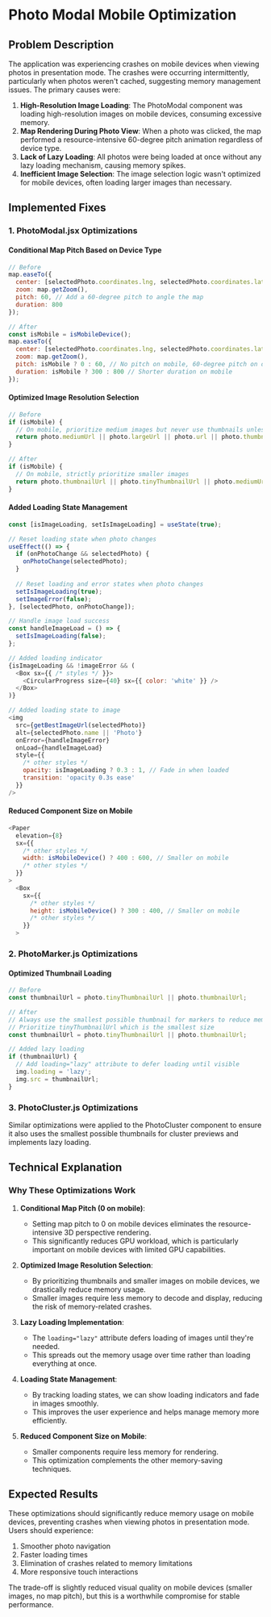# Photo Modal Mobile Optimization

## Problem Description

The application was experiencing crashes on mobile devices when viewing photos in presentation mode. The crashes were occurring intermittently, particularly when photos weren't cached, suggesting memory management issues. The primary causes were:

1. **High-Resolution Image Loading**: The PhotoModal component was loading high-resolution images on mobile devices, consuming excessive memory.
2. **Map Rendering During Photo View**: When a photo was clicked, the map performed a resource-intensive 60-degree pitch animation regardless of device type.
3. **Lack of Lazy Loading**: All photos were being loaded at once without any lazy loading mechanism, causing memory spikes.
4. **Inefficient Image Selection**: The image selection logic wasn't optimized for mobile devices, often loading larger images than necessary.

## Implemented Fixes

### 1. PhotoModal.jsx Optimizations

#### Conditional Map Pitch Based on Device Type
```javascript
// Before
map.easeTo({
  center: [selectedPhoto.coordinates.lng, selectedPhoto.coordinates.lat],
  zoom: map.getZoom(),
  pitch: 60, // Add a 60-degree pitch to angle the map
  duration: 800
});

// After
const isMobile = isMobileDevice();
map.easeTo({
  center: [selectedPhoto.coordinates.lng, selectedPhoto.coordinates.lat],
  zoom: map.getZoom(),
  pitch: isMobile ? 0 : 60, // No pitch on mobile, 60-degree pitch on desktop
  duration: isMobile ? 300 : 800 // Shorter duration on mobile
});
```

#### Optimized Image Resolution Selection
```javascript
// Before
if (isMobile) {
  // On mobile, prioritize medium images but never use thumbnails unless nothing else is available
  return photo.mediumUrl || photo.largeUrl || photo.url || photo.thumbnailUrl || photo.tinyThumbnailUrl;
}

// After
if (isMobile) {
  // On mobile, strictly prioritize smaller images
  return photo.thumbnailUrl || photo.tinyThumbnailUrl || photo.mediumUrl || photo.url || photo.largeUrl;
}
```

#### Added Loading State Management
```javascript
const [isImageLoading, setIsImageLoading] = useState(true);

// Reset loading state when photo changes
useEffect(() => {
  if (onPhotoChange && selectedPhoto) {
    onPhotoChange(selectedPhoto);
  }
  
  // Reset loading and error states when photo changes
  setIsImageLoading(true);
  setImageError(false);
}, [selectedPhoto, onPhotoChange]);

// Handle image load success
const handleImageLoad = () => {
  setIsImageLoading(false);
};

// Added loading indicator
{isImageLoading && !imageError && (
  <Box sx={{ /* styles */ }}>
    <CircularProgress size={40} sx={{ color: 'white' }} />
  </Box>
)}

// Added loading state to image
<img
  src={getBestImageUrl(selectedPhoto)}
  alt={selectedPhoto.name || 'Photo'}
  onError={handleImageError}
  onLoad={handleImageLoad}
  style={{
    /* other styles */
    opacity: isImageLoading ? 0.3 : 1, // Fade in when loaded
    transition: 'opacity 0.3s ease'
  }}
/>
```

#### Reduced Component Size on Mobile
```javascript
<Paper
  elevation={8}
  sx={{
    /* other styles */
    width: isMobileDevice() ? 400 : 600, // Smaller on mobile
    /* other styles */
  }}
>
  <Box 
    sx={{
      /* other styles */
      height: isMobileDevice() ? 300 : 400, // Smaller on mobile
      /* other styles */
    }}
  >
```

### 2. PhotoMarker.js Optimizations

#### Optimized Thumbnail Loading
```javascript
// Before
const thumbnailUrl = photo.tinyThumbnailUrl || photo.thumbnailUrl;

// After
// Always use the smallest possible thumbnail for markers to reduce memory usage
// Prioritize tinyThumbnailUrl which is the smallest size
const thumbnailUrl = photo.tinyThumbnailUrl || photo.thumbnailUrl;

// Added lazy loading
if (thumbnailUrl) {
  // Add loading="lazy" attribute to defer loading until visible
  img.loading = 'lazy';
  img.src = thumbnailUrl;
}
```

### 3. PhotoCluster.js Optimizations

Similar optimizations were applied to the PhotoCluster component to ensure it also uses the smallest possible thumbnails for cluster previews and implements lazy loading.

## Technical Explanation

### Why These Optimizations Work

1. **Conditional Map Pitch (0 on mobile)**: 
   - Setting map pitch to 0 on mobile devices eliminates the resource-intensive 3D perspective rendering.
   - This significantly reduces GPU workload, which is particularly important on mobile devices with limited GPU capabilities.

2. **Optimized Image Resolution Selection**:
   - By prioritizing thumbnails and smaller images on mobile devices, we drastically reduce memory usage.
   - Smaller images require less memory to decode and display, reducing the risk of memory-related crashes.

3. **Lazy Loading Implementation**:
   - The `loading="lazy"` attribute defers loading of images until they're needed.
   - This spreads out the memory usage over time rather than loading everything at once.

4. **Loading State Management**:
   - By tracking loading states, we can show loading indicators and fade in images smoothly.
   - This improves the user experience and helps manage memory more efficiently.

5. **Reduced Component Size on Mobile**:
   - Smaller components require less memory for rendering.
   - This optimization complements the other memory-saving techniques.

## Expected Results

These optimizations should significantly reduce memory usage on mobile devices, preventing crashes when viewing photos in presentation mode. Users should experience:

1. Smoother photo navigation
2. Faster loading times
3. Elimination of crashes related to memory limitations
4. More responsive touch interactions

The trade-off is slightly reduced visual quality on mobile devices (smaller images, no map pitch), but this is a worthwhile compromise for stable performance.
